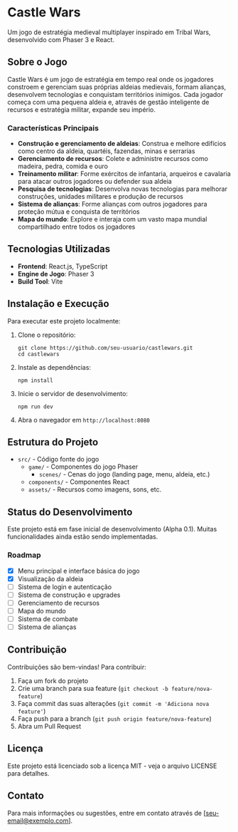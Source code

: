 # Castle Wars

Um jogo de estratégia medieval multiplayer inspirado em Tribal Wars, desenvolvido com Phaser 3 e React.

## Sobre o Jogo

Castle Wars é um jogo de estratégia em tempo real onde os jogadores constroem e gerenciam suas próprias aldeias medievais, formam alianças, desenvolvem tecnologias e conquistam territórios inimigos. Cada jogador começa com uma pequena aldeia e, através de gestão inteligente de recursos e estratégia militar, expande seu império.

### Características Principais

- **Construção e gerenciamento de aldeias**: Construa e melhore edifícios como centro da aldeia, quartéis, fazendas, minas e serrarias
- **Gerenciamento de recursos**: Colete e administre recursos como madeira, pedra, comida e ouro
- **Treinamento militar**: Forme exércitos de infantaria, arqueiros e cavalaria para atacar outros jogadores ou defender sua aldeia
- **Pesquisa de tecnologias**: Desenvolva novas tecnologias para melhorar construções, unidades militares e produção de recursos
- **Sistema de alianças**: Forme alianças com outros jogadores para proteção mútua e conquista de territórios
- **Mapa do mundo**: Explore e interaja com um vasto mapa mundial compartilhado entre todos os jogadores

## Tecnologias Utilizadas

- **Frontend**: React.js, TypeScript
- **Engine de Jogo**: Phaser 3
- **Build Tool**: Vite

## Instalação e Execução

Para executar este projeto localmente:

1. Clone o repositório:
   ```
   git clone https://github.com/seu-usuario/castlewars.git
   cd castlewars
   ```

2. Instale as dependências:
   ```
   npm install
   ```

3. Inicie o servidor de desenvolvimento:
   ```
   npm run dev
   ```

4. Abra o navegador em `http://localhost:8080`

## Estrutura do Projeto

- `src/` - Código fonte do jogo
  - `game/` - Componentes do jogo Phaser
    - `scenes/` - Cenas do jogo (landing page, menu, aldeia, etc.)
  - `components/` - Componentes React
  - `assets/` - Recursos como imagens, sons, etc.

## Status do Desenvolvimento

Este projeto está em fase inicial de desenvolvimento (Alpha 0.1). Muitas funcionalidades ainda estão sendo implementadas.

### Roadmap

- [x] Menu principal e interface básica do jogo
- [x] Visualização da aldeia
- [ ] Sistema de login e autenticação
- [ ] Sistema de construção e upgrades
- [ ] Gerenciamento de recursos
- [ ] Mapa do mundo
- [ ] Sistema de combate
- [ ] Sistema de alianças

## Contribuição

Contribuições são bem-vindas! Para contribuir:

1. Faça um fork do projeto
2. Crie uma branch para sua feature (`git checkout -b feature/nova-feature`)
3. Faça commit das suas alterações (`git commit -m 'Adiciona nova feature'`)
4. Faça push para a branch (`git push origin feature/nova-feature`)
5. Abra um Pull Request

## Licença

Este projeto está licenciado sob a licença MIT - veja o arquivo LICENSE para detalhes.

## Contato

Para mais informações ou sugestões, entre em contato através de [seu-email@exemplo.com].
